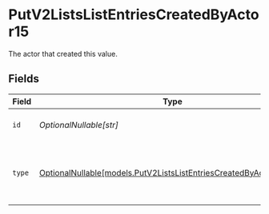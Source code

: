# PutV2ListsListEntriesCreatedByActor15

The actor that created this value.


## Fields

| Field                                                                                                                        | Type                                                                                                                         | Required                                                                                                                     | Description                                                                                                                  |
| ---------------------------------------------------------------------------------------------------------------------------- | ---------------------------------------------------------------------------------------------------------------------------- | ---------------------------------------------------------------------------------------------------------------------------- | ---------------------------------------------------------------------------------------------------------------------------- |
| `id`                                                                                                                         | *OptionalNullable[str]*                                                                                                      | :heavy_minus_sign:                                                                                                           | An ID to identify the actor.                                                                                                 |
| `type`                                                                                                                       | [OptionalNullable[models.PutV2ListsListEntriesCreatedByActorType15]](../models/putv2listslistentriescreatedbyactortype15.md) | :heavy_minus_sign:                                                                                                           | The type of actor. [Read more information on actor types here](/docs/actors).                                                |